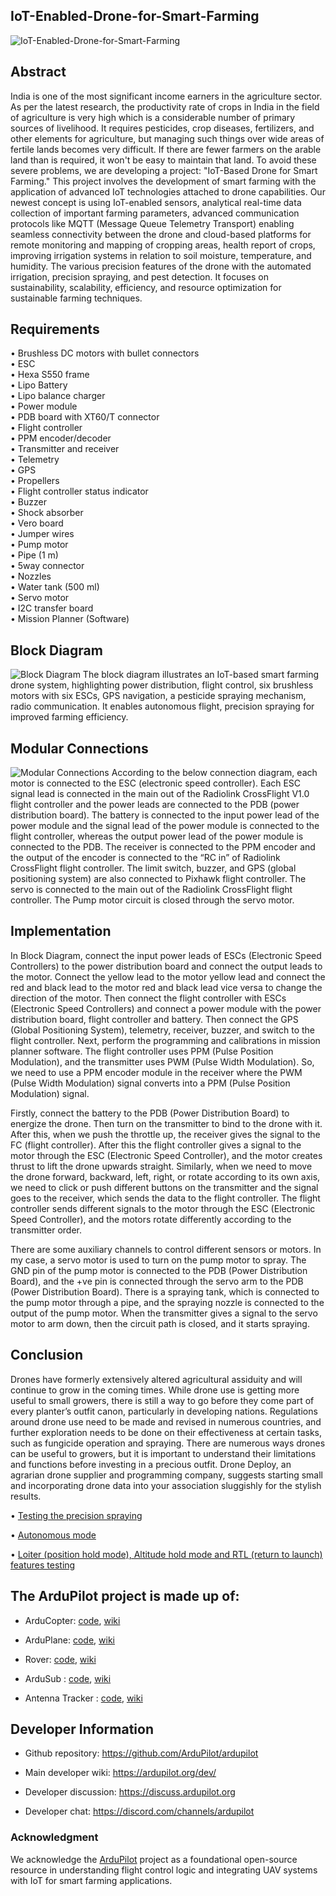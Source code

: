 ## IoT-Enabled-Drone-for-Smart-Farming
![IoT-Enabled-Drone-for-Smart-Farming](https://github.com/skmafiz/IoT-Enabled-Drone-for-Smart-Farming/blob/main/Drone.jpg)

## Abstract
India is one of the most significant income earners in the agriculture sector. As per the latest research, the productivity rate of crops in India in the field of agriculture is very high which is a considerable number of primary sources of livelihood. It requires pesticides, crop diseases, fertilizers, and other elements for agriculture, but managing such things over wide areas of fertile lands becomes very difficult. If there are fewer farmers on the arable land than is required, it won&#39;t be easy to maintain that land. To avoid these severe problems, we are developing a project: &quot;IoT-Based Drone for Smart Farming.&quot; This project involves the development of smart farming with the application of advanced IoT technologies attached to drone capabilities. Our newest concept is using IoT-enabled sensors, analytical real-time data collection of important farming parameters, advanced communication protocols like MQTT (Message Queue Telemetry Transport) enabling seamless connectivity between the drone and cloud-based platforms for remote monitoring and mapping of cropping areas, health report of crops, improving irrigation systems in relation to soil moisture, temperature, and humidity. The various precision features of the drone with the automated irrigation, precision spraying, and pest detection. It focuses on sustainability, scalability, efficiency, and resource optimization for sustainable farming techniques.

## Requirements
•	Brushless DC motors with bullet connectors\
•	ESC\
•	Hexa S550 frame\
•	Lipo Battery\
•	Lipo balance charger\
•	Power module\
•	PDB board with XT60/T connector\
•	Flight controller\
•	PPM encoder/decoder\
•	Transmitter and receiver\
•	Telemetry\
•	GPS\
•	Propellers\
•	Flight controller status indicator\
•	Buzzer\
•	Shock absorber\
•	Vero board\
•	Jumper wires\
•	Pump motor\
•	Pipe (1 m)\
•	5way connector\
•	Nozzles\
•	Water tank (500 ml)\
•	Servo motor\
•	I2C transfer board\
•	Mission Planner (Software)

##  Block Diagram
![Block Diagram](https://github.com/skmafiz/IoT-Enabled-Drone-for-Smart-Farming/blob/main/Block%20Diagram.jpg)
The block diagram illustrates an IoT-based smart farming drone system, highlighting power distribution, flight control, six brushless motors with six ESCs, GPS navigation, a pesticide spraying mechanism, radio communication. It enables autonomous flight, precision spraying for improved farming efficiency.

## Modular Connections
![Modular Connections](https://github.com/skmafiz/IoT-Enabled-Drone-for-Smart-Farming/blob/main/Modular%20Connections.jpg)
According to the below connection diagram, each motor is connected to the ESC (electronic speed controller). Each ESC signal lead is connected in the main out of the Radiolink CrossFlight V1.0 flight controller and the power leads are connected to the PDB (power distribution board). The battery is connected to the input power lead of the power module and the signal lead of the power module is connected to the flight controller, whereas the output power lead of the power module is connected to the PDB. The receiver is connected to the PPM encoder and the output of the encoder is connected to the “RC in” of Radiolink CrossFlight flight controller. The limit switch, buzzer, and GPS (global positioning system) are also connected to Pixhawk flight controller. The servo is connected to the main out of the Radiolink CrossFlight flight controller. The Pump motor circuit is closed through the servo motor.

## Implementation
In Block Diagram, connect the input power leads of ESCs (Electronic Speed Controllers) to the power distribution board and connect the output leads to the motor. Connect the yellow lead to the motor yellow lead and connect the red and black lead to the motor red and black lead vice versa to change the direction of the motor. Then connect the flight controller with ESCs (Electronic Speed Controllers) and connect a power module with the power distribution board, flight controller and battery. Then connect the GPS (Global Positioning System), telemetry, receiver, buzzer, and switch to the flight controller. Next, perform the programming and calibrations in mission planner software. The flight controller uses PPM (Pulse Position Modulation), and the transmitter uses PWM (Pulse Width Modulation). So, we need to use a PPM encoder module in the receiver where the PWM (Pulse Width Modulation) signal converts into a PPM (Pulse Position Modulation) signal.

Firstly, connect the battery to the PDB (Power Distribution Board) to energize the drone. Then turn on the transmitter to bind to the drone with it. After this, when we push the throttle up, the receiver gives the signal to the FC (flight controller). After this the flight controller gives a signal to the motor through the ESC (Electronic Speed Controller), and the motor creates thrust to lift the drone upwards straight. Similarly, when we need to move the drone forward, backward, left, right, or rotate according to its own axis, we need to click or push different buttons on the transmitter and the signal goes to the receiver, which sends the data to the flight controller. The flight controller sends different signals to the motor through the ESC (Electronic Speed Controller), and the motors rotate differently according to the transmitter order.
 
There are some auxiliary channels to control different sensors or motors. In my case, a servo motor is used to turn on the pump motor to spray. The GND pin of the pump motor is connected to the PDB (Power Distribution Board), and the +ve pin is connected through the servo arm to the PDB (Power Distribution Board). There is a spraying tank, which is connected to the pump motor through a pipe, and the spraying nozzle is connected to the output of the pump motor. When the transmitter gives a signal to the servo motor to arm down, then the circuit path is closed, and it starts spraying.

## Conclusion
Drones have formerly extensively altered agricultural assiduity and will continue to grow in the coming times. While drone use is getting more useful to small growers, there is still a way to go before they come part of every planter’s outfit canon, particularly in developing nations. Regulations around drone use need to be made and revised in numerous countries, and further exploration needs to be done on their effectiveness at certain tasks, such as fungicide operation and spraying. There are numerous ways drones can be useful to growers, but it is important to understand their limitations and functions before investing in a precious outfit. Drone Deploy, an agrarian drone supplier and programming company, suggests starting small and incorporating drone data into your association sluggishly for the stylish results.

• [Testing the precision spraying ](https://drive.google.com/file/d/1CK0vqruPO8METW7FCmbB0QqVdASAoJiB/view?usp=sharing)

• [Autonomous mode ](https://drive.google.com/file/d/167ilqC1p99xjkiIHNX3LDLYjBMY1oPVP/view?usp=sharing)

• [Loiter (position hold mode), Altitude hold mode and RTL (return to launch) features testing](https://drive.google.com/file/d/1rQN6e9pxtuWrldaFWYM3D_GxEpXNIOds/view?usp=sharing)


## The ArduPilot project is made up of: ##

- ArduCopter: [code](https://github.com/ArduPilot/ardupilot/tree/master/ArduCopter), [wiki](https://ardupilot.org/copter/index.html)

- ArduPlane: [code](https://github.com/ArduPilot/ardupilot/tree/master/ArduPlane), [wiki](https://ardupilot.org/plane/index.html)

- Rover: [code](https://github.com/ArduPilot/ardupilot/tree/master/Rover), [wiki](https://ardupilot.org/rover/index.html)

- ArduSub : [code](https://github.com/ArduPilot/ardupilot/tree/master/ArduSub), [wiki](http://ardusub.com/)

- Antenna Tracker : [code](https://github.com/ArduPilot/ardupilot/tree/master/AntennaTracker), [wiki](https://ardupilot.org/antennatracker/index.html)


## Developer Information ##

- Github repository: <https://github.com/ArduPilot/ardupilot>

- Main developer wiki: <https://ardupilot.org/dev/>

- Developer discussion: <https://discuss.ardupilot.org>

- Developer chat: <https://discord.com/channels/ardupilot>


### Acknowledgment

We acknowledge the [ArduPilot](https://github.com/ArduPilot/ardupilot) project as a foundational open-source resource in understanding flight control logic and integrating UAV systems with IoT for smart farming applications.


